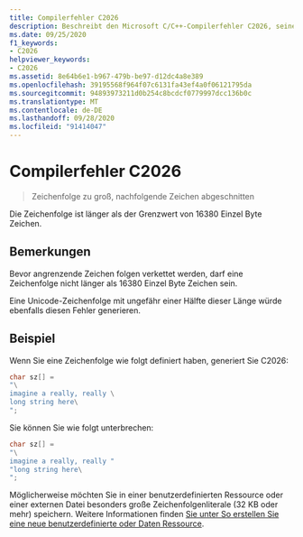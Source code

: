 ```yaml
---
title: Compilerfehler C2026
description: Beschreibt den Microsoft C/C++-Compilerfehler C2026, seine Ursache und deren Behebung.
ms.date: 09/25/2020
f1_keywords:
- C2026
helpviewer_keywords:
- C2026
ms.assetid: 8e64b6e1-b967-479b-be97-d12dc4a8e389
ms.openlocfilehash: 39195568f964f07c6131fa43ef4a0f06121795da
ms.sourcegitcommit: 94893973211d0b254c8bcdcf0779997dcc136b0c
ms.translationtype: MT
ms.contentlocale: de-DE
ms.lasthandoff: 09/28/2020
ms.locfileid: "91414047"
---
```

# <a name="compiler-error-c2026"></a>Compilerfehler C2026

> Zeichenfolge zu groß, nachfolgende Zeichen abgeschnitten

Die Zeichenfolge ist länger als der Grenzwert von 16380 Einzel Byte Zeichen.

## <a name="remarks"></a>Bemerkungen

Bevor angrenzende Zeichen folgen verkettet werden, darf eine Zeichenfolge nicht länger als 16380 Einzel Byte Zeichen sein.

Eine Unicode-Zeichenfolge mit ungefähr einer Hälfte dieser Länge würde ebenfalls diesen Fehler generieren.

## <a name="example"></a>Beispiel

Wenn Sie eine Zeichenfolge wie folgt definiert haben, generiert Sie C2026:

```C
char sz[] =
"\
imagine a really, really \
long string here\
";
```

Sie können Sie wie folgt unterbrechen:

```C
char sz[] =
"\
imagine a really, really "
"long string here\
";
```

Möglicherweise möchten Sie in einer benutzerdefinierten Ressource oder einer externen Datei besonders große Zeichenfolgenliterale (32 KB oder mehr) speichern. Weitere Informationen finden [Sie unter So erstellen Sie eine neue benutzerdefinierte oder Daten Ressource](../../windows/binary-editor.md#to-create-a-new-custom-or-data-resource).
